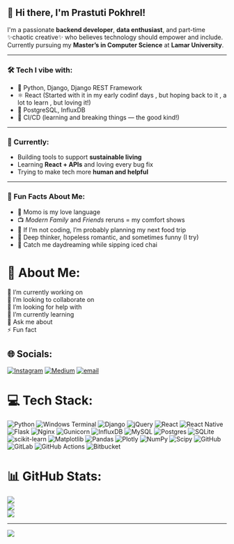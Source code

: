 ## 👋 Hi there, I'm Prastuti Pokhrel!

I'm a passionate **backend developer**, **data enthusiast**, and part-time ✨chaotic creative✨ who believes technology should empower and include.  
Currently pursuing my **Master’s in Computer Science** at **Lamar University**.

---

### 🛠️ Tech I vibe with:
- 🐍 Python, Django, Django REST Framework
- ⚛️ React (Started with it in my early codinf days , but hoping back to it , a lot to learn , but loving it!)
- 🐘 PostgreSQL, InfluxDB
- 🚀 CI/CD (learning and breaking things — the good kind!)
---

### 🌱 Currently:
- Building tools to support **sustainable living**
- Learning **React + APIs** and loving every bug fix
- Trying to make tech more **human and helpful**

---

### 💬 Fun Facts About Me:
- 🥟 Momo is my love language  
- 📺 *Modern Family* and *Friends* reruns = my comfort shows  
- 🧳 If I’m not coding, I’m probably planning my next food trip  
- 🧠 Deep thinker, hopeless romantic, and sometimes funny (I try)  
- 🧃 Catch me daydreaming while sipping iced chai
# 💫 About Me:
🔭 I’m currently working on<br>👯 I’m looking to collaborate on<br>🤝 I’m looking for help with<br>🌱 I’m currently learning<br>💬 Ask me about<br>⚡ Fun fact


## 🌐 Socials:
[![Instagram](https://img.shields.io/badge/Instagram-%23E4405F.svg?logo=Instagram&logoColor=white)](https://instagram.com/_prastuti9) [![Medium](https://img.shields.io/badge/Medium-12100E?logo=medium&logoColor=white)](https://medium.com/@https://prastuti.medium.com/) [![email](https://img.shields.io/badge/Email-D14836?logo=gmail&logoColor=white)](mailto:prasttutipokhrel@gmail.com) 

# 💻 Tech Stack:
![Python](https://img.shields.io/badge/python-3670A0?style=for-the-badge&logo=python&logoColor=ffdd54) ![Windows Terminal](https://img.shields.io/badge/Windows%20Terminal-%234D4D4D.svg?style=for-the-badge&logo=windows-terminal&logoColor=white) ![Django](https://img.shields.io/badge/django-%23092E20.svg?style=for-the-badge&logo=django&logoColor=white) ![jQuery](https://img.shields.io/badge/jquery-%230769AD.svg?style=for-the-badge&logo=jquery&logoColor=white) ![React](https://img.shields.io/badge/react-%2320232a.svg?style=for-the-badge&logo=react&logoColor=%2361DAFB) ![React Native](https://img.shields.io/badge/react_native-%2320232a.svg?style=for-the-badge&logo=react&logoColor=%2361DAFB) ![Flask](https://img.shields.io/badge/flask-%23000.svg?style=for-the-badge&logo=flask&logoColor=white) ![Nginx](https://img.shields.io/badge/nginx-%23009639.svg?style=for-the-badge&logo=nginx&logoColor=white) ![Gunicorn](https://img.shields.io/badge/gunicorn-%298729.svg?style=for-the-badge&logo=gunicorn&logoColor=white) ![InfluxDB](https://img.shields.io/badge/InfluxDB-22ADF6?style=for-the-badge&logo=InfluxDB&logoColor=white) ![MySQL](https://img.shields.io/badge/mysql-4479A1.svg?style=for-the-badge&logo=mysql&logoColor=white) ![Postgres](https://img.shields.io/badge/postgres-%23316192.svg?style=for-the-badge&logo=postgresql&logoColor=white) ![SQLite](https://img.shields.io/badge/sqlite-%2307405e.svg?style=for-the-badge&logo=sqlite&logoColor=white) ![scikit-learn](https://img.shields.io/badge/scikit--learn-%23F7931E.svg?style=for-the-badge&logo=scikit-learn&logoColor=white) ![Matplotlib](https://img.shields.io/badge/Matplotlib-%23ffffff.svg?style=for-the-badge&logo=Matplotlib&logoColor=black) ![Pandas](https://img.shields.io/badge/pandas-%23150458.svg?style=for-the-badge&logo=pandas&logoColor=white) ![Plotly](https://img.shields.io/badge/Plotly-%233F4F75.svg?style=for-the-badge&logo=plotly&logoColor=white) ![NumPy](https://img.shields.io/badge/numpy-%23013243.svg?style=for-the-badge&logo=numpy&logoColor=white) ![Scipy](https://img.shields.io/badge/SciPy-%230C55A5.svg?style=for-the-badge&logo=scipy&logoColor=%white) ![GitHub](https://img.shields.io/badge/github-%23121011.svg?style=for-the-badge&logo=github&logoColor=white) ![GitLab](https://img.shields.io/badge/gitlab-%23181717.svg?style=for-the-badge&logo=gitlab&logoColor=white) ![GitHub Actions](https://img.shields.io/badge/github%20actions-%232671E5.svg?style=for-the-badge&logo=githubactions&logoColor=white) ![Bitbucket](https://img.shields.io/badge/bitbucket-%230047B3.svg?style=for-the-badge&logo=bitbucket&logoColor=white)
# 📊 GitHub Stats:
![](https://github-readme-stats.vercel.app/api?username=Prastutipokhrel&theme=dark&hide_border=true&include_all_commits=true&count_private=true)<br/>
![](https://nirzak-streak-stats.vercel.app/?user=Prastutipokhrel&theme=dark&hide_border=true)<br/>
![](https://github-readme-stats.vercel.app/api/top-langs/?username=Prastutipokhrel&theme=dark&hide_border=true&include_all_commits=true&count_private=true&layout=compact)

---
[![](https://visitcount.itsvg.in/api?id=Prastutipokhrel&icon=0&color=0)](https://visitcount.itsvg.in)

<!-- Proudly created with GPRM ( https://gprm.itsvg.in ) -->

